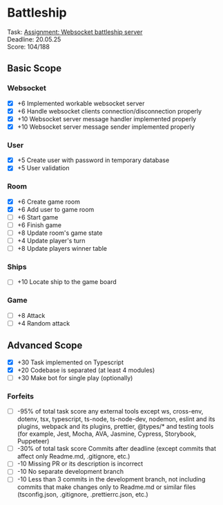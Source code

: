 # Battleship

Task: [Assignment: Websocket battleship server](https://github.com/AlreadyBored/nodejs-assignments/blob/main/assignments/battleship/assignment.md)  
Deadline: 20.05.25  
Score: 104/188

## Basic Scope

### Websocket

- [x] +6 Implemented workable websocket server
- [x] +6 Handle websocket clients connection/disconnection properly
- [x] +10 Websocket server message handler implemented properly
- [x] +10 Websocket server message sender implemented properly

### User

- [x] +5 Create user with password in temporary database
- [x] +5 User validation

### Room

- [x] +6 Create game room
- [x] +6 Add user to game room
- [ ] +6 Start game
- [ ] +6 Finish game
- [ ] +8 Update room's game state
- [ ] +4 Update player's turn
- [ ] +8 Update players winner table

### Ships

- [ ] +10 Locate ship to the game board

### Game

- [ ] +8 Attack
- [ ] +4 Random attack

## Advanced Scope

- [x] +30 Task implemented on Typescript
- [x] +20 Codebase is separated (at least 4 modules)
- [ ] +30 Make bot for single play (optionally)

### Forfeits

- [ ] -95% of total task score any external tools except ws, cross-env, dotenv, tsx, typescript, ts-node, ts-node-dev, nodemon, eslint and its plugins, webpack and its plugins, prettier, @types/* and testing tools (for example, Jest, Mocha, AVA, Jasmine, Cypress, Storybook, Puppeteer)
- [ ] -30% of total task score Commits after deadline (except commits that affect only Readme.md, .gitignore, etc.)
- [ ] -10 Missing PR or its description is incorrect
- [ ] -10 No separate development branch
- [ ] -10 Less than 3 commits in the development branch, not including commits that make changes only to Readme.md or similar files (tsconfig.json, .gitignore, .prettierrc.json, etc.)
